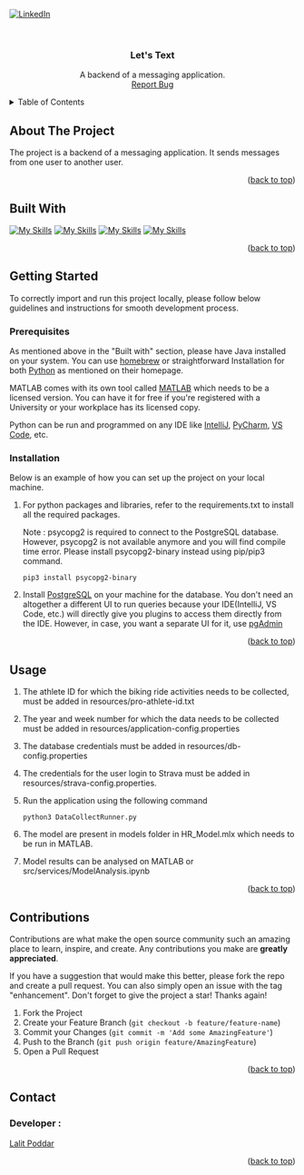 <a name="readme-top"></a>

[![LinkedIn][linkedin-shield]][linkedin-url]

<br />
<div style="text-align: center;">
  <h3 align="center">Let's Text</h3>
  <p align="center">
    A backend of a messaging application.
    <br />
    <a href="https://github.com/lalitpo/lets-text/issues">Report Bug</a> 
  </p>
</div>


<!-- TABLE OF CONTENTS -->
<details>
  <summary>Table of Contents</summary>
  <ol>
    <li>
      <a href="#about-the-project">About The Project</a>
    </li>
    <li><a href="#built-with">Built With</a></li>
    <li>
      <a href="#getting-started">Getting Started</a>
      <ul>
        <li><a href="#prerequisites">Prerequisites</a></li>
        <li><a href="#installation">Installation</a></li>
      </ul>
    </li>
    <li><a href="#contact">Contact</a></li>
  </ol>
</details>



<!-- ABOUT THE PROJECT -->
## About The Project

The project is a backend of a messaging application. It sends messages from one user to another user. 
 

<p align="right">(<a href="#readme-top">back to top</a>)</p>



## Built With

[![My Skills](https://skillicons.dev/icons?i=java)](https://www.python.org/)
[![My Skills](https://skillicons.dev/icons?i=spring)](https://www.spring.io/)
[![My Skills](https://skillicons.dev/icons?i=postgres)](https://www.postgresql.org/)
[![My Skills](https://skillicons.dev/icons?i=kafka)](https://kafka.apache.org/)



<p align="right">(<a href="#readme-top">back to top</a>)</p>



## Getting Started
To correctly import and run this project locally, please follow below guidelines and instructions for smooth development process.

### Prerequisites
As mentioned above in the "Built with" section, please have Java installed on your system.
You can use [homebrew](https://brew.sh) or straightforward Installation for both [Python](https://www.python.org/) as mentioned on their homepage.

MATLAB comes with its own tool called [MATLAB](https://matlab.mathworks.com) which needs to be a licensed version.
You can have it for free if you're registered with a University or your workplace has its licensed copy.

Python can be run and programmed on any IDE like [IntelliJ](https://www.jetbrains.com/idea/), [PyCharm](https://www.jetbrains.com/pycharm/), [VS Code](https://code.visualstudio.com), etc.

### Installation

Below is an example of how you can set up the project on your local machine.

1. For python packages and libraries, refer to the requirements.txt to install all the required packages.

   Note : psycopg2 is required to connect to the PostgreSQL database. However, psycopg2 is not available anymore and you will find compile time error.
   Please install psycopg2-binary instead using pip/pip3 command.

    ```
    pip3 install psycopg2-binary
    ```

2. Install [PostgreSQL](https://www.postgresql.org) on your machine for the database. You don't need an altogether a different UI to run queries because your IDE(IntelliJ, VS Code, etc.) will directly give you plugins to access them directly from the IDE.
   However, in case, you want a separate UI for it, use [pgAdmin](https://www.pgadmin.org)

<p align="right">(<a href="#readme-top">back to top</a>)</p>

## Usage

1. The athlete ID for which the biking ride activities needs to be collected, must be added in resources/pro-athlete-id.txt
2. The year and week number for which the data needs to be collected must be added in resources/application-config.properties
3. The database credentials must be added in resources/db-config.properties
4. The credentials for the user login to Strava must be added in resources/strava-config.properties.
4. Run the application using the following command

    ```
    python3 DataCollectRunner.py
    ```

5. The model are present in models folder in HR_Model.mlx which needs to be run in MATLAB.
6. Model results can be analysed on MATLAB or src/services/ModelAnalysis.ipynb

<p align="right">(<a href="#readme-top">back to top</a>)</p>


## Contributions

Contributions are what make the open source community such an amazing place to learn, inspire, and create. Any contributions you make are **greatly appreciated**.

If you have a suggestion that would make this better, please fork the repo and create a pull request. You can also simply open an issue with the tag "enhancement".
Don't forget to give the project a star! Thanks again!

1. Fork the Project
2. Create your Feature Branch (`git checkout -b feature/feature-name`)
3. Commit your Changes (`git commit -m 'Add some AmazingFeature'`)
4. Push to the Branch (`git push origin feature/AmazingFeature`)
5. Open a Pull Request

<p align="right">(<a href="#readme-top">back to top</a>)</p>


## Contact
### Developer :
[Lalit Poddar](https://www.linkedin.com/in/lalit-poddar/)

<p align="right">(<a href="#readme-top">back to top</a>)</p>


<!-- MARKDOWN LINKS & IMAGES -->
<!-- https://www.markdownguide.org/basic-syntax/#reference-style-links --> 
[linkedin-shield]: https://img.shields.io/badge/-LinkedIn-black.svg?style=for-the-badge&logo=linkedin&colorB=555
[linkedin-url]: https://www.linkedin.com/in/lalit-poddar/
[Python]: https://www.python.org/static/img/python-logo@2x.png
[python-url]: https://www.python.org/
[R]: https://www.r-project.org/Rlogo.png
[R-url]: https://www.r-project.org/
[Matlab]: https://play-lh.googleusercontent.com/UB0D2bAS6M4gGtaXPbhD8zK6bRrw_KkTeNMuZ_fkx32WC_OPPeQcKmH7AiID41xDc2k=w480-h960
[matlab-url]: https://in.mathworks.com/products/matlab.html/


